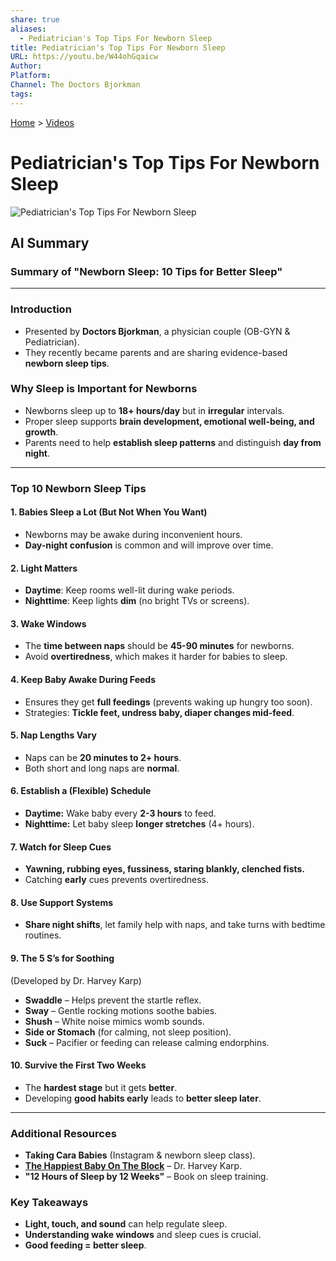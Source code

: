 ```yaml
---
share: true
aliases:
  - Pediatrician's Top Tips For Newborn Sleep
title: Pediatrician's Top Tips For Newborn Sleep
URL: https://youtu.be/W44ohGqaicw
Author: 
Platform: 
Channel: The Doctors Bjorkman
tags: 
---
```

[Home](../index.md) > [Videos](./index.md)  
# Pediatrician's Top Tips For Newborn Sleep  
  
![Pediatrician's Top Tips For Newborn Sleep](https://youtu.be/W44ohGqaicw)  
  
## AI Summary  
### **Summary of "Newborn Sleep: 10 Tips for Better Sleep"**  
  
---  
  
### **Introduction**  
- Presented by **Doctors Bjorkman**, a physician couple (OB-GYN & Pediatrician).  
- They recently became parents and are sharing evidence-based **newborn sleep tips**.  
  
### **Why Sleep is Important for Newborns**  
- Newborns sleep up to **18+ hours/day** but in **irregular** intervals.  
- Proper sleep supports **brain development, emotional well-being, and growth**.  
- Parents need to help **establish sleep patterns** and distinguish **day from night**.  
  
---  
  
### **Top 10 Newborn Sleep Tips**  
  
#### **1. Babies Sleep a Lot (But Not When You Want)**  
- Newborns may be awake during inconvenient hours.  
- **Day-night confusion** is common and will improve over time.  
  
#### **2. Light Matters**  
- **Daytime**: Keep rooms well-lit during wake periods.  
- **Nighttime**: Keep lights **dim** (no bright TVs or screens).  
  
#### **3. Wake Windows**  
- The **time between naps** should be **45-90 minutes** for newborns.  
- Avoid **overtiredness**, which makes it harder for babies to sleep.  
  
#### **4. Keep Baby Awake During Feeds**  
- Ensures they get **full feedings** (prevents waking up hungry too soon).  
- Strategies: **Tickle feet, undress baby, diaper changes mid-feed**.  
  
#### **5. Nap Lengths Vary**  
- Naps can be **20 minutes to 2+ hours**.  
- Both short and long naps are **normal**.  
  
#### **6. Establish a (Flexible) Schedule**  
- **Daytime:** Wake baby every **2-3 hours** to feed.  
- **Nighttime:** Let baby sleep **longer stretches** (4+ hours).  
  
#### **7. Watch for Sleep Cues**  
- **Yawning, rubbing eyes, fussiness, staring blankly, clenched fists.**  
- Catching **early** cues prevents overtiredness.  
  
#### **8. Use Support Systems**  
- **Share night shifts**, let family help with naps, and take turns with bedtime routines.  
  
#### **9. The 5 S’s for Soothing**  
(Developed by Dr. Harvey Karp)  
- **Swaddle** – Helps prevent the startle reflex.  
- **Sway** – Gentle rocking motions soothe babies.  
- **Shush** – White noise mimics womb sounds.  
- **Side or Stomach** (for calming, not sleep position).  
- **Suck** – Pacifier or feeding can release calming endorphins.  
  
#### **10. Survive the First Two Weeks**  
- The **hardest stage** but it gets **better**.  
- Developing **good habits early** leads to **better sleep later**.  
  
---  
  
### **Additional Resources**  
- **Taking Cara Babies** (Instagram & newborn sleep class).  
- **[The Happiest Baby On The Block](../books/the-happiest-baby-on-the-block.md)** – Dr. Harvey Karp.  
- **"12 Hours of Sleep by 12 Weeks"** – Book on sleep training.  
  
### **Key Takeaways**  
- **Light, touch, and sound** can help regulate sleep.  
- **Understanding wake windows** and sleep cues is crucial.  
- **Good feeding = better sleep**.  
